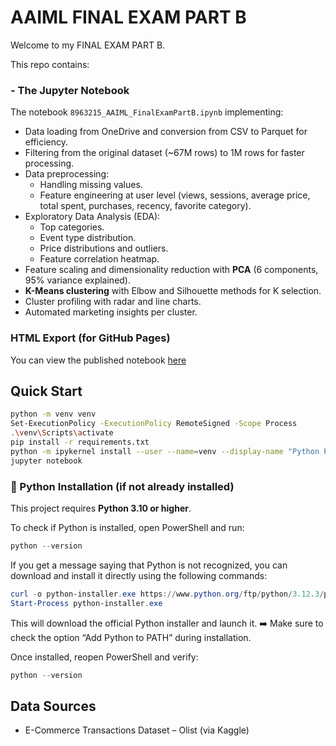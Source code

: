 # **AAIML FINAL EXAM PART B**

Welcome to my FINAL EXAM PART B.

This repo contains:

### - The Jupyter Notebook
The notebook `8963215_AAIML_FinalExamPartB.ipynb` implementing:

- Data loading from OneDrive and conversion from CSV to Parquet for efficiency.
- Filtering from the original dataset (~67M rows) to 1M rows for faster processing.
- Data preprocessing:
  - Handling missing values.
  - Feature engineering at user level (views, sessions, average price, total spent, purchases, recency, favorite category).
- Exploratory Data Analysis (EDA):
  - Top categories.
  - Event type distribution.
  - Price distributions and outliers.
  - Feature correlation heatmap.
- Feature scaling and dimensionality reduction with **PCA** (6 components, 95% variance explained).
- **K-Means clustering** with Elbow and Silhouette methods for K selection.
- Cluster profiling with radar and line charts.
- Automated marketing insights per cluster.

### HTML Export (for GitHub Pages)
You can view the published notebook [here](https://paulamrz-c.github.io/CSCN80000-FINALEXAM-PR/8963215_AAIML_FinalExamPartB.html)

## Quick Start

```bash
python -m venv venv
Set-ExecutionPolicy -ExecutionPolicy RemoteSigned -Scope Process
.\venv\Scripts\activate
pip install -r requirements.txt
python -m ipykernel install --user --name=venv --display-name "Python PR (venv)"
jupyter notebook
```

### 🐍 Python Installation (if not already installed)

This project requires **Python 3.10 or higher**.

To check if Python is installed, open PowerShell and run:

```powershell
python --version
```

If you get a message saying that Python is not recognized, you can download and install it directly using the following commands:

```powershell
curl -o python-installer.exe https://www.python.org/ftp/python/3.12.3/python-3.12.3-amd64.exe
Start-Process python-installer.exe
```

This will download the official Python installer and launch it.
➡️ Make sure to check the option “Add Python to PATH” during installation.

Once installed, reopen PowerShell and verify:

```powershell
python --version
```

## Data Sources

- E-Commerce Transactions Dataset – Olist (via Kaggle)

